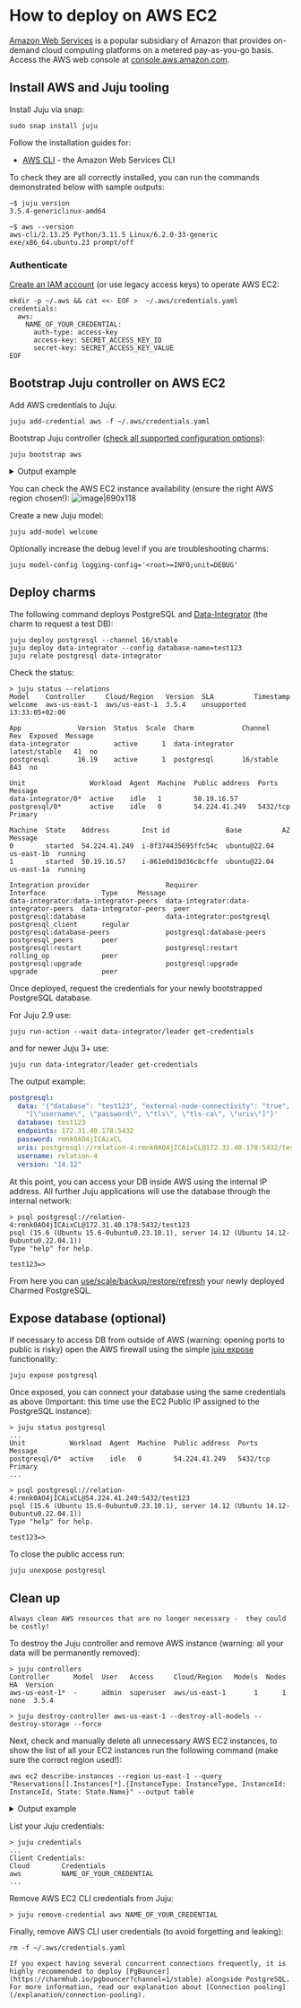 # How to deploy on AWS EC2

[Amazon Web Services](https://aws.amazon.com/) is a popular subsidiary of Amazon that provides on-demand cloud computing platforms on a metered pay-as-you-go basis. Access the AWS web console at [console.aws.amazon.com](https://console.aws.amazon.com/).

## Install AWS and Juju tooling

Install Juju via snap:
```text
sudo snap install juju
```

Follow the installation guides for:
* [AWS CLI](https://docs.aws.amazon.com/cli/latest/userguide/getting-started-install.html) - the Amazon Web Services CLI

To check they are all correctly installed, you can run the commands demonstrated below with sample outputs:

```text
~$ juju version
3.5.4-genericlinux-amd64

~$ aws --version
aws-cli/2.13.25 Python/3.11.5 Linux/6.2.0-33-generic exe/x86_64.ubuntu.23 prompt/off
```

### Authenticate
[Create an IAM account](https://docs.aws.amazon.com/eks/latest/userguide/getting-started-console.html) (or use legacy access keys) to operate AWS EC2:
```text
mkdir -p ~/.aws && cat <<- EOF >  ~/.aws/credentials.yaml
credentials:
  aws:
    NAME_OF_YOUR_CREDENTIAL:
      auth-type: access-key
      access-key: SECRET_ACCESS_KEY_ID
      secret-key: SECRET_ACCESS_KEY_VALUE
EOF
```

<!--- TODO, teach Juju to use `aws configure` format:
```text
~$ aws configure
AWS Access Key ID [None]: SECRET_ACCESS_KEY_ID
AWS Secret Access Key [None]: SECRET_ACCESS_KEY_VALUE
Default region name [None]: eu-west-3
Default output format [None]:
```
Check AWS credentials:
```text
~$ aws sts get-caller-identity
{
    "UserId": "1234567890",
    "Account": "1234567890",
    "Arn": "arn:aws:iam::1234567890:root"
}
```
--->

## Bootstrap Juju controller on AWS EC2

Add AWS credentials to Juju:

```text
juju add-credential aws -f ~/.aws/credentials.yaml
```

Bootstrap Juju controller ([check all supported configuration options](https://juju.is/docs/juju/amazon-ec2)):

```text
juju bootstrap aws
```
<details><summary>Output example</summary>

```text
> juju bootstrap aws
Creating Juju controller "aws-us-east-1" on aws/us-east-1
Looking for packaged Juju agent version 3.5.4 for amd64
Located Juju agent version 3.5.4-ubuntu-amd64 at https://juju-dist-aws.s3.amazonaws.com/agents/agent/3.5.4/juju-3.5.4-linux-amd64.tgz
Launching controller instance(s) on aws/us-east-1...
 - i-0f4615983d113166d (arch=amd64 mem=8G cores=2)           
Installing Juju agent on bootstrap instance
Waiting for address
Attempting to connect to 54.226.221.6:22
Attempting to connect to 172.31.20.34:22
Connected to 54.226.221.6
Running machine configuration script...
Bootstrap agent now started
Contacting Juju controller at 54.226.221.6 to verify accessibility...

Bootstrap complete, controller "aws-us-east-1" is now available
Controller machines are in the "controller" model

Now you can run
	juju add-model <model-name>
to create a new model to deploy workloads.
```
</details>

<!--TODO: Check this link: [AWS EC2 instance availability](https://us-east-1.console.aws.amazon.com/ec2/home?region=us-east-1#Instances:instanceState=running) -->
You can check the AWS EC2 instance availability (ensure the right AWS region chosen!):
![image|690x118](aws-ec2-availability.png)

Create a new Juju model:

```text
juju add-model welcome
```

Optionally increase the debug level if you are troubleshooting charms:

```text
juju model-config logging-config='<root>=INFO;unit=DEBUG'
```

## Deploy charms

The following command deploys PostgreSQL and [Data-Integrator](https://charmhub.io/data-integrator) (the charm to request a test DB):

```text
juju deploy postgresql --channel 16/stable
juju deploy data-integrator --config database-name=test123
juju relate postgresql data-integrator
```

Check the status:

```text
> juju status --relations
Model    Controller     Cloud/Region   Version  SLA          Timestamp
welcome  aws-us-east-1  aws/us-east-1  3.5.4    unsupported  13:33:05+02:00

App              Version  Status  Scale  Charm            Channel        Rev  Exposed  Message
data-integrator           active      1  data-integrator  latest/stable   41  no       
postgresql       16.19    active      1  postgresql       16/stable      843  no       

Unit                Workload  Agent  Machine  Public address  Ports     Message
data-integrator/0*  active    idle   1        50.19.16.57               
postgresql/0*       active    idle   0        54.224.41.249   5432/tcp  Primary

Machine  State    Address        Inst id              Base          AZ          Message
0        started  54.224.41.249  i-0f374435695ffc54c  ubuntu@22.04  us-east-1b  running
1        started  50.19.16.57    i-061e0d10d36c8cffe  ubuntu@22.04  us-east-1a  running

Integration provider                   Requirer                               Interface              Type     Message
data-integrator:data-integrator-peers  data-integrator:data-integrator-peers  data-integrator-peers  peer     
postgresql:database                    data-integrator:postgresql             postgresql_client      regular  
postgresql:database-peers              postgresql:database-peers              postgresql_peers       peer     
postgresql:restart                     postgresql:restart                     rolling_op             peer     
postgresql:upgrade                     postgresql:upgrade                     upgrade                peer  
```

Once deployed, request the credentials for your newly bootstrapped PostgreSQL database.

For Juju 2.9 use:
```text
juju run-action --wait data-integrator/leader get-credentials
```
and for newer Juju 3+ use:
```text
juju run data-integrator/leader get-credentials
```

The output example:
```yaml
postgresql:
  data: '{"database": "test123", "external-node-connectivity": "true", "requested-secrets":
    "[\"username\", \"password\", \"tls\", \"tls-ca\", \"uris\"]"}'
  database: test123
  endpoints: 172.31.40.178:5432
  password: rmnk0AO4jICAixCL
  uris: postgresql://relation-4:rmnk0AO4jICAixCL@172.31.40.178:5432/test123
  username: relation-4
  version: "14.12"
```

At this point, you can access your DB inside AWS using the internal IP address. All further Juju applications will use the database through the internal network:
```text
> psql postgresql://relation-4:rmnk0AO4jICAixCL@172.31.40.178:5432/test123
psql (15.6 (Ubuntu 15.6-0ubuntu0.23.10.1), server 14.12 (Ubuntu 14.12-0ubuntu0.22.04.1))
Type "help" for help.

test123=> 
```

From here you can [use/scale/backup/restore/refresh](/tutorial/index) your newly deployed Charmed PostgreSQL.

## Expose database (optional)

If necessary to access DB from outside of AWS (warning: opening ports to public is risky) open the AWS firewall using the simple [juju expose](https://juju.is/docs/juju/juju-expose) functionality: 
```text
juju expose postgresql
```

Once exposed, you can connect your database using the same credentials as above (Important: this time use the EC2 Public IP assigned to the PostgreSQL instance):
```text
> juju status postgresql
...
Unit           Workload  Agent  Machine  Public address  Ports     Message
postgresql/0*  active    idle   0        54.224.41.249   5432/tcp  Primary
...

> psql postgresql://relation-4:rmnk0AO4jICAixCL@54.224.41.249:5432/test123
psql (15.6 (Ubuntu 15.6-0ubuntu0.23.10.1), server 14.12 (Ubuntu 14.12-0ubuntu0.22.04.1))
Type "help" for help.

test123=> 
```
To close the public access run:
```text
juju unexpose postgresql
```
## Clean up

```{caution}
Always clean AWS resources that are no longer necessary -  they could be costly!
```

To destroy the Juju controller and remove AWS instance (warning: all your data will be permanently removed):
```text
> juju controllers
Controller      Model  User   Access     Cloud/Region   Models  Nodes    HA  Version
aws-us-east-1*  -      admin  superuser  aws/us-east-1       1      1  none  3.5.4  

> juju destroy-controller aws-us-east-1 --destroy-all-models --destroy-storage --force
```

Next, check and manually delete all unnecessary AWS EC2 instances, to show the list of all your EC2 instances run the following command (make sure the correct region used!): 
```text
aws ec2 describe-instances --region us-east-1 --query "Reservations[].Instances[*].{InstanceType: InstanceType, InstanceId: InstanceId, State: State.Name}" --output table
```
<details><summary>Output example</summary>

```text
-------------------------------------------------------
|                  DescribeInstances                  |
+---------------------+----------------+--------------+
|     InstanceId      | InstanceType   |    State     |
+---------------------+----------------+--------------+
|  i-0f374435695ffc54c|  m7i.large     |  terminated  |
|  i-0e1e8279f6b2a08e0|  m7i.large     |  terminated  |
|  i-061e0d10d36c8cffe|  m7i.large     |  terminated  |
|  i-0f4615983d113166d|  m7i.large     |  terminated  |
+---------------------+----------------+--------------+
```
</details>

List your Juju credentials:
```text
> juju credentials
...
Client Credentials:
Cloud        Credentials
aws          NAME_OF_YOUR_CREDENTIAL
...
```
Remove AWS EC2 CLI credentials from Juju:
```text
> juju remove-credential aws NAME_OF_YOUR_CREDENTIAL
```

Finally, remove AWS CLI user credentials (to avoid forgetting and leaking):
```text
rm -f ~/.aws/credentials.yaml
```

```{note}
If you expect having several concurrent connections frequently, it is highly recommended to deploy [PgBouncer](https://charmhub.io/pgbouncer?channel=1/stable) alongside PostgreSQL. For more information, read our explanation about [Connection pooling](/explanation/connection-pooling).
```

